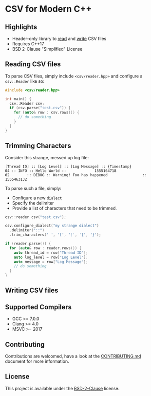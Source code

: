 # CSV for Modern C++

## Highlights

* Header-only library to [read](#reading-csv-files) and [write](#writing-csv-files) CSV files
* Requires C++17
* BSD 2-Clause "Simplified" License

## Reading CSV files

To parse CSV files, simply include ```<csv/reader.hpp>``` and configure a ```csv::Reader``` like so:

```cpp
#include <csv/reader.hpp>

int main() {
  csv::Reader csv;
  if (csv.parse("test.csv")) {
    for (auto& row : csv.rows()) {
      // do something
    }
  }
}
```

## Trimming Characters

Consider this strange, messed up log file: 

```csv
[Thread ID] :: [Log Level] :: [Log Message] :: {Timestamp}
04 :: INFO :: Hello World ::             1555164718
02        :: DEBUG :: Warning! Foo has happened                :: 1555463132
```

To parse such a file, simply:
* Configure a new ```dialect```
* Specify the delimiter
* Provide a list of characters that need to be trimmed. 

```cpp
csv::reader csv("test.csv");

csv.configure_dialect("my strange dialect")
  .delimiter("::")
  .trim_characters(' ', '[', ']', '{', '}');   

if (reader.parse()) {
  for (auto& row : reader.rows()) {
    auto thread_id = row["Thread ID"];
    auto log_level = row["Log Level"];
    auto message = row["Log Message"];
    // do something
  }
}
```

## Writing CSV files

## Supported Compilers
* GCC >= 7.0.0
* Clang >= 4.0
* MSVC >= 2017

## Contributing
Contributions are welcomed, have a look at the [CONTRIBUTING.md](CONTRIBUTING.md) document for more information.

## License
This project is available under the [BSD-2-Clause](https://opensource.org/licenses/BSD-2-Clause) license.
